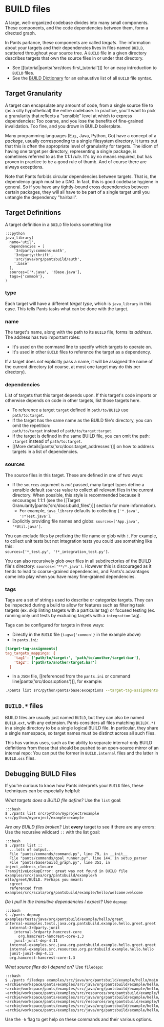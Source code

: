 BUILD files
===========

A large, well-organized codebase divides into many small components. These components,
and the code dependencies between them, form a directed graph.

In Pants parlance, these components are called _targets_. The information about your
targets and their dependencies lives in files named `BUILD`, scattered throughout your
source tree. A `BUILD` file in a given directory describes targets that own the
source files in or under that directory.

+ See [[tutorial|pants('src/docs:first_tutorial')]] for an easy introduction to `BUILD` files.
+ See the [BUILD Dictionary](build_dictionary.html) for an exhaustive list of all `BUILD` file syntax.

Target Granularity
------------------

A target can encapsulate any amount of code, from a single source file to
(as a silly hypothetical) the entire codebase.  In practice, you'll want to
pick a granularity that reflects a "sensible" level at which to express
dependencies: Too coarse, and you lose the benefits of fine-grained invalidation.
Too fine, and you drown in BUILD boilerplate.

Many programming languages (E.g., Java, Python, Go) have a concept of a _package_, usually
corresponding to a single filesystem directory. It turns out that this is often the appropriate level
of granularity for targets.  The idiom of having one target per directory, representing
a single package, is sometimes referred to as the _1:1:1 rule_. It's by no means required,
but has proven in practice to be a good rule of thumb.  And of course there are always exceptions.

Note that Pants forbids circular dependencies between targets. That is, the dependency graph must
be a DAG. In fact, this is good codebase hygiene in general. So if you have any tightly-bound
cross dependencies between certain packages, they will all have to be part of a single target until
you untangle the dependency "hairball".


Target Definitions
------------------

A target definition in a `BUILD` file looks something like

    :::python
    java_library(
      name='util',
      dependencies = [
        '3rdparty:commons-math',
        '3rdparty:thrift',
        'src/java/org/pantsbuild/auth',
        ':base'
      ],
      sources=['*.java', '!Base.java'],
      tags={'common'},
    )

### type

Each target will have a different _target type_, which is `java_library` in this case.
This tells Pants tasks what can be done with the target.


### name

The target's name, along with the path to its `BUILD` file, forms its _address_.
The address has two important roles:

+ It's used on the command line to specify which targets to operate on.
+ It's used in other `BUILD` files to reference the target as a dependency.

If a target does _not_ explicitly pass a name, it will be assigned the name of the current
directory (of course, at most one target may do this per directory).

### dependencies

List of targets that this target depends upon. If this target's code imports
or otherwise depends on code in other targets, list those targets here.

+ To reference a target `target` defined in `path/to/BUILD` use `path/to:target`.
+ If the target has the same name as the BUILD file's directory, you can omit the repetition:
  <br>`path/to/target` instead of `path/to/target:target`.
+ If the target is defined in the same BUILD file, you can omit the path:
  <br>`:target` instead of `path/to:target`.
+ [[More details|pants('src/docs:target_addresses')]] on how to address targets in a list of dependencies.


### sources

The source files in this target. These are defined in one of two ways:

+ If the `sources` argument is _not_ passed, many target types define a sensible default `sources` value to collect all relevant files in the current directory. When possible, this style is
  recommended because it encourages 1:1:1 (see the
  [[Target Granularity|pants('src/docs:build_files')]] section for more information).
    - For example, `java_library` defaults to collecting `['*.java', '!*Test.java']`.
+ Explicitly providing file names and globs: `sources=['App.java', '*Util.java']`.

You can exclude files by prefixing the file name or glob with `!`. For example, to collect unit tests
but not integration tests you could use something like this:
<br>`sources=['*_test.py', '!*_integration_test.py']`.

You can also recursively glob over files in all subdirectories of the BUILD file's directory: `sources=['**/*.java']`.
However this is discouraged as it tends to lead to coarse-grained dependencies, and Pants's
advantages come into play when you have many fine-grained dependencies.

### tags

Tags are a set of strings used to describe or categorize targets. They can be inspected during a build to allow for features such as filtering task targets (ex. skip linting targets with a particular tag) or focused testing (ex. running only unit tests by excluding targets with a `integration` tag).

Tags can be configured for targets in three ways:
- Directly in the `BUILD` file (`tags={'common'}` in the example above)
- In `pants.ini`:

```ini
[target-tag-assignments]
tag_targets_mappings: {
    'tag1': ['path/to/target:', 'path/to/another/target:bar'],
    'tag2': ['path/to/another/target:bar']
  }
```

- In a `JSON` file, [[referenced from the `pants.ini` or command line|pants('src/docs:options')]], for example:

```bash
./pants list src/python/pants/base:exceptions --target-tag-assignments-tag-targets-mappings=@/path/to/target_tag_definitions.json
```

`BUILD.*` files
---------------

BUILD files are usually just named `BUILD`, but they can also be named `BUILD.ext`, with any
extension.  Pants considers all files matching `BUILD(.*)` in a single directory to be a single
logical BUILD file. In particular, they share a single namespace, so target names must be
distinct across all such files.

This has various uses, such as the ability to separate internal-only BUILD definitions from those
that should be pushed to an open-source mirror of an internal repo: You can put the former
in `BUILD.internal` files and the latter in `BUILD.oss` files.


Debugging BUILD Files
---------------------

If you're curious to know how Pants interprets your `BUILD` files, these
techniques can be especially helpful:

*What targets does a BUILD file define?* Use the `list` goal:

    :::bash
    $ ./pants list src/python/myproject/example
    src/python/myproject/example:example

*Are any BUILD files broken?*
List **every** target to see if there are any errors:
Use the  recursive wildcard `::` with the list goal:

    :::bash
    $ ./pants list ::
      ...lots of output...
      File "pants/commands/command.py", line 79, in __init__
      File "pants/commands/goal_runner.py", line 144, in setup_parser
      File "pants/base/build_graph.py", line 351, in inject_address_closure
    TransitiveLookupError: great was not found in BUILD file examples/src/java/org/pantsbuild/example/h
    ello/greet/BUILD. Perhaps you meant:
      :greet
      referenced from examples/src/scala/org/pantsbuild/example/hello/welcome:welcome

*Do I pull in the transitive dependencies I expect?* Use `depmap`:

    :::bash
    $ ./pants depmap examples/tests/java/org/pantsbuild/example/hello/greet
    internal-examples.tests.java.org.pantsbuild.example.hello.greet.greet
      internal-3rdparty.junit
        internal-3rdparty.hamcrest-core
          org.hamcrest-hamcrest-core-1.3
        junit-junit-dep-4.11
      internal-examples.src.java.org.pantsbuild.example.hello.greet.greet
      internal-examples.src.resources.org.pantsbuild.example.hello.hello
      junit-junit-dep-4.11
      org.hamcrest-hamcrest-core-1.3

*What source files do I depend on?* Use `filedeps`:

    :::bash
    $ ./pants filedeps examples/src/java/org/pantsbuild/example/hello/main
    ~archie/workspace/pants/examples/src/java/org/pantsbuild/example/hello/greet/BUILD
    ~archie/workspace/pants/examples/src/java/org/pantsbuild/example/hello/main/config/greetee.txt
    ~archie/workspace/pants/examples/src/resources/org/pantsbuild/example/hello/BUILD
    ~archie/workspace/pants/examples/src/java/org/pantsbuild/example/hello/main/HelloMain.java
    ~archie/workspace/pants/examples/src/resources/org/pantsbuild/example/hello/world.txt
    ~archie/workspace/pants/examples/src/java/org/pantsbuild/example/hello/main/BUILD
    ~archie/workspace/pants/examples/src/java/org/pantsbuild/example/hello/greet/Greeting.java

Use the `-h` flag to get help on these commands and their various options.

